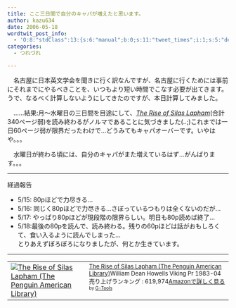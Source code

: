 ```yaml
---
title: ここ三日間で自分のキャパが増えたと思います。
author: kazu634
date: 2006-05-18
wordtwit_post_info:
  - 'O:8:"stdClass":13:{s:6:"manual";b:0;s:11:"tweet_times";i:1;s:5:"delay";i:0;s:7:"enabled";i:1;s:10:"separation";s:2:"60";s:7:"version";s:3:"3.7";s:14:"tweet_template";b:0;s:6:"status";i:2;s:6:"result";a:0:{}s:13:"tweet_counter";i:2;s:13:"tweet_log_ids";a:1:{i:0;i:2349;}s:9:"hash_tags";a:0:{}s:8:"accounts";a:1:{i:0;s:7:"kazu634";}}'
categories:
  - つれづれ

---
```

<div class="section">
<p>
    　名古屋に日本英文学会を聞きに行く訳なんですが、名古屋に行くためには事前にそれまでにやるべきことを、いつもより短い時間でこなす必要が出てきます。うで、なるべく計算しないようにしてきたのですが、本日計算してみました。
</p></p> 
  
<p>
    　……結果:月～水曜日の三日間を目途にして、<a href="https://www.amazon.co.jp/exec/obidos/ASIN/0140390308/goodpic-22/" onclick="__gaTracker('send', 'event', 'outbound-article', 'https://www.amazon.co.jp/exec/obidos/ASIN/0140390308/goodpic-22/', 'The Rise of Silas Lapham');" target="_top"><i>The Rise of Silas Lapham</i></a>(合計340ページ弱)を読み終わるがノルマであることに気づきました(..;)これまでは一日60ページ弱が限界だったわけで…どうみてもキャパオーバーです。いやはや。。。
</p></p> 
  
<p>
    　水曜日が終わる頃には、自分のキャパがまた増えているはず…がんばります。。。
</p>
  
<hr />
</p> 
  
<p>
    経過報告
</p>
  
<ul>
<li>
      5/15: 80pほどで力尽きる…
</li>
<li>
      5/16: 同じく80pほどで力尽きる…さぼっているつもりは全くないのだが…
</li>
<li>
      5/17: やっぱり80pほどが現段階の限界らしい。明日も80p読めば終了…
</li>
<li>
      5/18:最後の80pを読んで、読み終わる。残りの60pほどは話がおもしろくて、食い入るように読んでしまった…<br /> とりあえずぼろぼろになりましたが、何とか生きています。
</li>
</ul>
  
<hr />
  
<p>
<center>
</center>
</p>
  
<p>
<table cellpadding="5" border="0">
<tr>
<td valign="top">
<a href="https://www.amazon.co.jp/exec/obidos/ASIN/0140390308/goodpic-22/" onclick="__gaTracker('send', 'event', 'outbound-article', 'https://www.amazon.co.jp/exec/obidos/ASIN/0140390308/goodpic-22/', '');" target="_top"><img alt="The Rise of Silas Lapham (The Penguin American Library)" src="http://ec1.images-amazon.com/images/P/0140390308.09._SCMZZZZZZZ_.jpg" border="0" /></a>
</td>
        
<td valign="top">
<font size="-1"><a href="https://www.amazon.co.jp/exec/obidos/ASIN/0140390308/goodpic-22/" onclick="__gaTracker('send', 'event', 'outbound-article', 'https://www.amazon.co.jp/exec/obidos/ASIN/0140390308/goodpic-22/', 'The Rise of Silas Lapham (The Penguin American Library)');" target="_top">The Rise of Silas Lapham (The Penguin American Library)</a>William Dean Howells Viking Pr 1983-04売り上げランキング : 619,974<a href="https://www.amazon.co.jp/exec/obidos/ASIN/0140390308/goodpic-22/" onclick="__gaTracker('send', 'event', 'outbound-article', 'https://www.amazon.co.jp/exec/obidos/ASIN/0140390308/goodpic-22/', 'Amazonで詳しく見る');" target="_top">Amazonで詳しく見る</a></font><font size="-2"> by <a href="http://www.goodpic.com/mt/aws/index.html" onclick="__gaTracker('send', 'event', 'outbound-article', 'http://www.goodpic.com/mt/aws/index.html', 'G-Tools');">G-Tools</a></font>
</td>
</tr>
</table>
</p>
</div>
